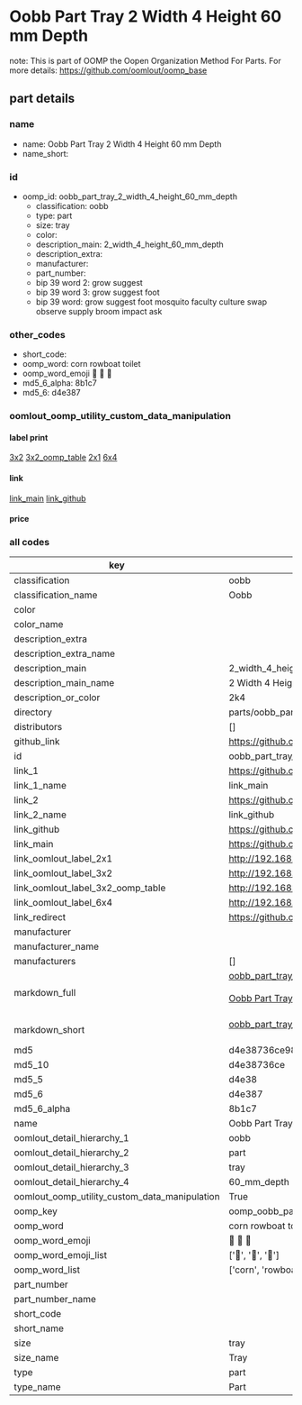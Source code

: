 # Oobb Part Tray 2 Width 4 Height 60 mm Depth  

note: This is part of OOMP the Oopen Organization Method For Parts. For more details: https://github.com/oomlout/oomp_base

##  part details
  







### name
* name: Oobb Part Tray 2 Width 4 Height 60 mm Depth
* name_short: 
### id
* oomp_id: oobb_part_tray_2_width_4_height_60_mm_depth
  * classification: oobb
  * type: part
  * size: tray
  * color: 
  * description_main: 2_width_4_height_60_mm_depth
  * description_extra: 
  * manufacturer: 
  * part_number: 
  * bip 39 word 2: grow suggest
  * bip 39 word 3: grow suggest foot
  * bip 39 word: grow suggest foot mosquito faculty culture swap observe supply broom impact ask

### other_codes
* short_code: 
* oomp_word: corn rowboat toilet
* oomp_word_emoji :corn: :rowboat: :toilet:
* md5_6_alpha: 8b1c7
* md5_6: d4e387






### oomlout_oomp_utility_custom_data_manipulation
#### label print
[3x2](http://192.168.1.245:1112/?label=oomp%208b1c7)
[3x2_oomp_table](http://192.168.1.108:1112/?label=oomp%208b1c7)
[2x1](http://192.168.1.242:1112/?label=oomp%208b1c7)
[6x4](http://192.168.1.55:1112/?label=oomp%208b1c7)    

#### link

[link_main](https://github.com/oomlout/oomlout_oomp_version_1_messy/tree/main/parts/oobb_part_tray_2_width_4_height_60_mm_depth) [link_github](https://github.com/oomlout/oomlout_oomp_version_1_messy/tree/main/parts/oobb_part_tray_2_width_4_height_60_mm_depth)                             

#### price







### all codes 
| key | value |  
| --- | --- |  
| classification | oobb |  
| classification_name | Oobb |  
| color |  |  
| color_name |  |  
| description_extra |  |  
| description_extra_name |  |  
| description_main | 2_width_4_height_60_mm_depth |  
| description_main_name | 2 Width 4 Height 60 mm Depth |  
| description_or_color | 2k4 |  
| directory | parts/oobb_part_tray_2_width_4_height_60_mm_depth |  
| distributors | [] |  
| github_link | https://github.com/oomlout/oomlout_oomp_part_src/tree/main/parts/oobb_part_tray_2_width_4_height_60_mm_depth |  
| id | oobb_part_tray_2_width_4_height_60_mm_depth |  
| link_1 | https://github.com/oomlout/oomlout_oomp_version_1_messy/tree/main/parts/oobb_part_tray_2_width_4_height_60_mm_depth |  
| link_1_name | link_main |  
| link_2 | https://github.com/oomlout/oomlout_oomp_version_1_messy/tree/main/parts/oobb_part_tray_2_width_4_height_60_mm_depth |  
| link_2_name | link_github |  
| link_github | https://github.com/oomlout/oomlout_oomp_version_1_messy/tree/main/parts/oobb_part_tray_2_width_4_height_60_mm_depth |  
| link_main | https://github.com/oomlout/oomlout_oomp_version_1_messy/tree/main/parts/oobb_part_tray_2_width_4_height_60_mm_depth |  
| link_oomlout_label_2x1 | http://192.168.1.242:1112/?label=oomp%208b1c7 |  
| link_oomlout_label_3x2 | http://192.168.1.245:1112/?label=oomp%208b1c7 |  
| link_oomlout_label_3x2_oomp_table | http://192.168.1.108:1112/?label=oomp%208b1c7 |  
| link_oomlout_label_6x4 | http://192.168.1.55:1112/?label=oomp%208b1c7 |  
| link_redirect | https://github.com/oomlout/oomlout_oomp_version_1_messy/tree/main/parts/oobb_part_tray_2_width_4_height_60_mm_depth |  
| manufacturer |  |  
| manufacturer_name |  |  
| manufacturers | [] |  
| markdown_full | [oobb_part_tray_2_width_4_height_60_mm_depth](none)<br>[](none)<br>[Oobb Part Tray 2 Width 4 Height 60 Mm Depth](none)<br><br> |  
| markdown_short | [oobb_part_tray_2_width_4_height_60_mm_depth](none)<br><br> |  
| md5 | d4e38736ce987b68d628d900b5f63b38 |  
| md5_10 | d4e38736ce |  
| md5_5 | d4e38 |  
| md5_6 | d4e387 |  
| md5_6_alpha | 8b1c7 |  
| name | Oobb Part Tray 2 Width 4 Height 60 mm Depth |  
| oomlout_detail_hierarchy_1 | oobb |  
| oomlout_detail_hierarchy_2 | part |  
| oomlout_detail_hierarchy_3 | tray |  
| oomlout_detail_hierarchy_4 | 60_mm_depth |  
| oomlout_oomp_utility_custom_data_manipulation | True |  
| oomp_key | oomp_oobb_part_tray_2_width_4_height_60_mm_depth |  
| oomp_word | corn rowboat toilet |  
| oomp_word_emoji | :corn: :rowboat: :toilet: |  
| oomp_word_emoji_list | [':corn:', ':rowboat:', ':toilet:'] |  
| oomp_word_list | ['corn', 'rowboat', 'toilet'] |  
| part_number |  |  
| part_number_name |  |  
| short_code |  |  
| short_name |  |  
| size | tray |  
| size_name | Tray |  
| type | part |  
| type_name | Part |  
